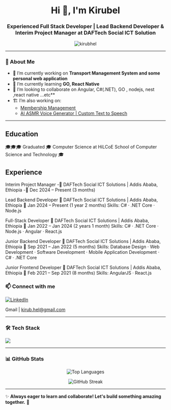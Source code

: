 <h1 align="center">Hi 👋, I'm Kirubel</h1>
<h3 align="center">Experienced Full Stack Developer | Lead Backend Developer & Interim Project Manager at DAFTech Social ICT Solution</h3>

<p align="center">
  <img src="https://komarev.com/ghpvc/?username=kirubhel&label=Profile%20views&color=0e75b6&style=flat" alt="kirubhel" />
</p>



---

### 🚀 About Me  
- 🔭 I’m currently working on **Transport Management System and some personal web application**  
- 🌱 I’m currently learning **GO, React Native**
- 👯 I’m looking to collaborate on Angular, C#(.NET), GO , nodejs, nest ,react native ...etc** 
- 🏗️ I’m also working on:  
  - [Membership Management](https://abizeermembership.com/)  
  - [AI ASMR Voice Generator | Custom Text to Speech](https://www.asmrtts.com/)  

---

## Education
🎓🎓🎓 Graduated 🎓 Computer Science at HiLCoE School of Computer Science and Technology 🎓

## Experience

Interim Project Manager
-📍 DAFTech Social ICT Solutions | Addis Ababa, Ethiopia
-📅 Dec 2024 – Present (3 months)

Lead Backend Developer
📍 DAFTech Social ICT Solutions | Addis Ababa, Ethiopia
📅 Jan 2024 – Present (1 year 2 months)
Skills: C# · .NET Core · Node.js

Full-Stack Developer
📍 DAFTech Social ICT Solutions | Addis Ababa, Ethiopia
📅 Jan 2022 – Jan 2024 (2 years 1 month)
Skills: C# · .NET Core · Node.js · Angular · React.js

Junior Backend Developer
📍 DAFTech Social ICT Solutions | Addis Ababa, Ethiopia
📅 Sep 2021 – Jan 2022 (5 months)
Skills: Database Design · Web Development · Software Development · Mobile Application Development · C# · .NET Core

Junior Frontend Developer
📍 DAFTech Social ICT Solutions | Addis Ababa, Ethiopia
📅 Feb 2021 – Sep 2021 (8 months)
Skills: AngularJS · React.js


### 📫 Connect with me  
<p align="left">
  <a href="https://linkedin.com/in/kirubel-gizaw-b8bab1244/" target="_blank">
    <img src="https://img.shields.io/badge/LinkedIn-0077B5?style=for-the-badge&logo=linkedin&logoColor=white" alt="LinkedIn"/>
  </a>
</p>

Gmail | kirub.hel@gmail.com 

---

### 🛠️ Tech Stack  
<p align="left">
  <img src="https://skillicons.dev/icons?i=angular,react,nextjs,typescript,javascript,html,css,tailwind,bootstrap,nodejs,nestjs,python,cs,dotnet,postgres,mysql,mongodb,firebase,azure,docker" />
</p>

---

### 📊 GitHub Stats  
<p align="center">
  <img src="https://github-readme-stats.vercel.app/api/top-langs/?username=kirubhel&layout=compact&theme=radical" alt="Top Languages"/>
</p>

<p align="center">
  <img src="https://github-readme-streak-stats.herokuapp.com/?user=kirubhel&theme=radical" alt="GitHub Streak"/>
</p>


---

✨ **Always eager to learn and collaborate! Let's build something amazing together.** 🚀
